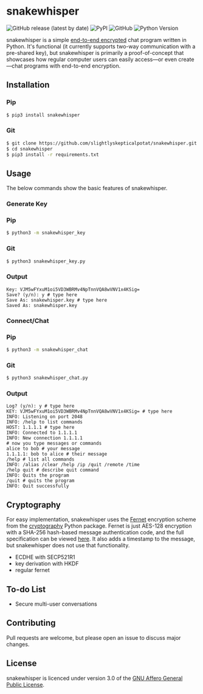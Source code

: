 # snakewhisper
![GitHub release (latest by date)](https://img.shields.io/github/v/release/slightlyskepticalpotat/snakewhisper?style=flat-square)
![PyPI](https://img.shields.io/pypi/v/snakewhisper?style=flat-square)
![GitHub](https://img.shields.io/github/license/slightlyskepticalpotat/snakewhisper?style=flat-square)
![Python Version](https://img.shields.io/badge/python-%3E%3D%203.6-blue?style=flat-square)

snakewhisper is a simple [end-to-end encrypted](https://en.wikipedia.org/wiki/End-to-end_encryption) chat program written in Python. It's functional (it currently supports two-way communication with a pre-shared key), but snakewhisper is primarily a proof-of-concept that showcases how regular computer users can easily access—or even create—chat programs with end-to-end encryption.

## Installation

### Pip
```bash
$ pip3 install snakewhisper
```

### Git
```bash
$ git clone https://github.com/slightlyskepticalpotat/snakewhisper.git
$ cd snakewhisper
$ pip3 install -r requirements.txt
```

## Usage
The below commands show the basic features of snakewhisper.  

### Generate Key

### Pip
```bash
$ python3 -m snakewhisper_key
```

### Git
```bash
$ python3 snakewhisper_key.py
```

### Output
```
Key: VJM5wFYxuM1oi5VD3WBRMv4NpTnnVQA8wVNV1x4KSig=
Save? (y/n): y # type here
Save As: snakewhisper.key # type here
Saved As: snakewhisper.key
```

### Connect/Chat

### Pip
```bash
$ python3 -m snakewhisper_chat
```

### Git
```bash
$ python3 snakewhisper_chat.py
```

### Output
```
Log? (y/n): y # type here
KEY: VJM5wFYxuM1oi5VD3WBRMv4NpTnnVQA8wVNV1x4KSig= # type here
INFO: Listening on port 2048
INFO: /help to list commands
HOST: 1.1.1.1 # type here
INFO: Connected to 1.1.1.1
INFO: New connection 1.1.1.1
# now you type messages or commands
alice to bob # your message
1.1.1.1: bob to alice # their message
/help # list all commands
INFO: /alias /clear /help /ip /quit /remote /time
/help quit # describe quit command
INFO: Quits the program
/quit # quits the program
INFO: Quit successfully
```

## Cryptography
For easy implementation, snakewhisper uses the [Fernet](https://cryptography.io/en/latest/fernet/) encryption scheme from the [cryptography](https://github.com/pyca/cryptography) Python package. Fernet is just AES-128 encryption with a SHA-256 hash-based message authentication code, and the full specification can be viewed [here](https://github.com/fernet/spec/blob/master/Spec.md). It also adds a timestamp to the message, but snakewhisper does not use that functionality.

- ECDHE with SECP521R1
- key derivation with HKDF
- regular fernet

## To-do List
- Secure multi-user conversations

## Contributing
Pull requests are welcome, but please open an issue to discuss major changes.

## License
snakewhisper is licenced under version 3.0 of the [GNU Affero General Public License](https://github.com/slightlyskepticalpotat/snakewhisper/blob/main/LICENSE).
